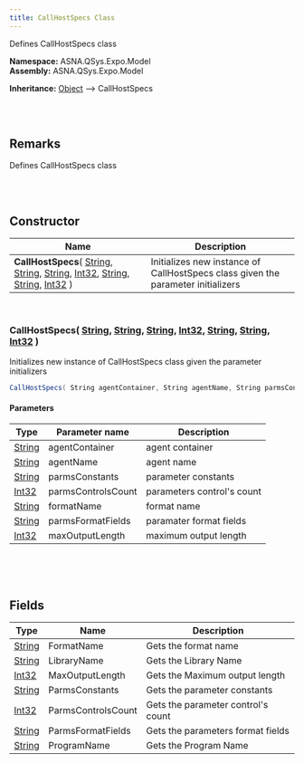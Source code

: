 ```yaml
---
title: CallHostSpecs Class
---
```


Defines CallHostSpecs class

**Namespace:** ASNA.QSys.Expo.Model <br/>
**Assembly:** ASNA.QSys.Expo.Model

**Inheritance:** [Object](https://docs.microsoft.com/en-us/dotnet/api/system.object) --> CallHostSpecs

<br>
<br>

## Remarks

Defines CallHostSpecs class

[//]: # ($$TODO: Complete the Remarks section.)

<br>
<br>

## Constructor

| Name |  Description 
| --- | --- 
| **CallHostSpecs**( [String](https://docs.microsoft.com/en-us/dotnet/api/system.string), [String](https://docs.microsoft.com/en-us/dotnet/api/system.string), [String](https://docs.microsoft.com/en-us/dotnet/api/system.string), [Int32](https://docs.microsoft.com/en-us/dotnet/api/system.int32), [String](https://docs.microsoft.com/en-us/dotnet/api/system.string), [String](https://docs.microsoft.com/en-us/dotnet/api/system.string), [Int32](https://docs.microsoft.com/en-us/dotnet/api/system.int32) ) | Initializes new instance of CallHostSpecs class given the parameter initializers

<br>

### CallHostSpecs( [String](https://docs.microsoft.com/en-us/dotnet/api/system.string), [String](https://docs.microsoft.com/en-us/dotnet/api/system.string), [String](https://docs.microsoft.com/en-us/dotnet/api/system.string), [Int32](https://docs.microsoft.com/en-us/dotnet/api/system.int32), [String](https://docs.microsoft.com/en-us/dotnet/api/system.string), [String](https://docs.microsoft.com/en-us/dotnet/api/system.string), [Int32](https://docs.microsoft.com/en-us/dotnet/api/system.int32) )

Initializes new instance of CallHostSpecs class given the parameter initializers

```cs
CallHostSpecs( String agentContainer, String agentName, String parmsConstants, Int32 parmsControlsCount, String formatName, String parmsFormatFields, Int32 maxOutputLength );
```

#### Parameters

| Type | Parameter name | Description
| --- | --- | ---
| [String](https://docs.microsoft.com/en-us/dotnet/api/system.string) | agentContainer | agent container 
| [String](https://docs.microsoft.com/en-us/dotnet/api/system.string) | agentName | agent name 
| [String](https://docs.microsoft.com/en-us/dotnet/api/system.string) | parmsConstants | parameter constants 
| [Int32](https://docs.microsoft.com/en-us/dotnet/api/system.int32) | parmsControlsCount | parameters control's count 
| [String](https://docs.microsoft.com/en-us/dotnet/api/system.string) | formatName | format name 
| [String](https://docs.microsoft.com/en-us/dotnet/api/system.string) | parmsFormatFields | paramater format fields 
| [Int32](https://docs.microsoft.com/en-us/dotnet/api/system.int32) | maxOutputLength | maximum output length 

<br>


<br>
<br>

## Fields

| Type | Name | Description
| --- | --- | --- 
| [String](https://docs.microsoft.com/en-us/dotnet/api/system.string) | FormatName | Gets the format name
| [String](https://docs.microsoft.com/en-us/dotnet/api/system.string) | LibraryName | Gets the Library Name
| [Int32](https://docs.microsoft.com/en-us/dotnet/api/system.int32) | MaxOutputLength | Gets the Maximum output length
| [String](https://docs.microsoft.com/en-us/dotnet/api/system.string) | ParmsConstants | Gets the parameter constants
| [Int32](https://docs.microsoft.com/en-us/dotnet/api/system.int32) | ParmsControlsCount | Gets the parameter control's count
| [String](https://docs.microsoft.com/en-us/dotnet/api/system.string) | ParmsFormatFields | Gets the parameters format fields
| [String](https://docs.microsoft.com/en-us/dotnet/api/system.string) | ProgramName | Gets the Program Name

<br>
<br>

